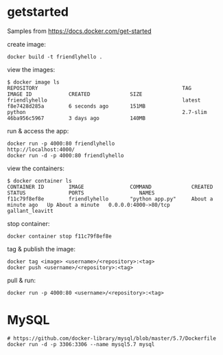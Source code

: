 
# getstarted

Samples from https://docs.docker.com/get-started


create image:

    docker build -t friendlyhello .

view the images:

    $ docker image ls
    REPOSITORY                                               TAG                 IMAGE ID            CREATED             SIZE
    friendlyhello                                            latest              f8e7428d285a        6 seconds ago       151MB
    python                                                   2.7-slim            46ba956c5967        3 days ago          140MB

run & access the app:

    docker run -p 4000:80 friendlyhello
    http://localhost:4000/
    docker run -d -p 4000:80 friendlyhello

view the containers:

    $ docker container ls
    CONTAINER ID        IMAGE               COMMAND             CREATED              STATUS              PORTS                  NAMES
    f11c79f8ef8e        friendlyhello       "python app.py"     About a minute ago   Up About a minute   0.0.0.0:4000->80/tcp   gallant_leavitt

stop container:

    docker container stop f11c79f8ef8e

tag & publish the image:

    docker tag <image> <username>/<repository>:<tag>
    docker push <username>/<repository>:<tag>

pull & run:

    docker run -p 4000:80 <username>/<repository>:<tag>


# MySQL

    # https://github.com/docker-library/mysql/blob/master/5.7/Dockerfile
    docker run -d -p 3306:3306 --name mysql5.7 mysql
